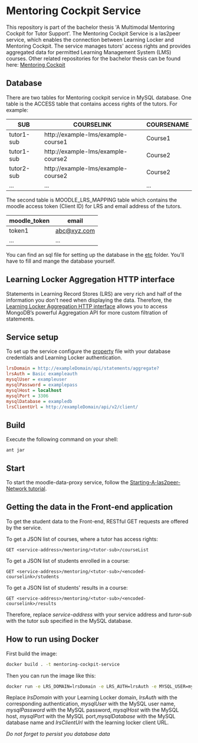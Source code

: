 Mentoring Cockpit Service
===========================================
This repository is part of the bachelor thesis 'A Multimodal Mentoring Cockpit for Tutor Support'.
The Mentoring Cockpit Service is a las2peer service, which enables the connection between Learning Locker and Mentoring Cockpit.
The service manages tutors' access rights and provides aggregated data for permitted Learning Management System (LMS) courses.
Other related repositories for the bachelor thesis can be found here: [Mentoring Cockpit](https://github.com/rwth-acis/Mentoring-Cockpit)

Database
---------
There are two tables for Mentoring cockpit service in MySQL database. One table is the ACCESS table that contains access rights of the tutors. For example:

| SUB  | COURSELINK | COURSENAME |
| ------------- | ------------- | ------------- |
| tutor1-sub  | http://example-lms/example-course1 | Course1 |
| tutor1-sub  | http://example-lms/example-course2  | Course2 |
| tutor2-sub  | http://example-lms/example-course2  | Course2 |
|  ... | ...  | ... |

The second table is MOODLE_LRS_MAPPING table which contains the moodle access token (Client ID) for LRS and email address of the tutors.

| moodle_token  | email |
| ------------- | ------------- |
| token1 | abc@xyz.com |
|  ... | ...  | ... |

You can find an sql file for setting up the database in the [etc](etc) folder. You'll have to fill and mange the database yourself. 

Learning Locker Aggregation HTTP interface
-------------------------------------
Statements in Learning Record Stores (LRS) are very rich and half of the information you don't need when displaying the data. Therefore, the [Learning Locker Aggregation HTTP interface](http://docs.learninglocker.net/http-aggregation) allows you to access MongoDB’s powerful Aggregation API for more custom filtration of statements.


Service setup
-------------
To set up the service configure the [property](etc/i5.las2peer.services.mentoringCockpitService.MentoringCockService.properties) file with your database credentials and Learning Locker authentication.
```INI
lrsDomain = http://exampleDomain/api/statements/aggregate?
lrsAuth = Basic exampleauth
mysqlUser = exampleuser
mysqlPassword = examplepass
mysqlHost = localhost
mysqlPort = 3306
mysqlDatabase = exampledb
lrsClientUrl = http://exampleDomain/api/v2/client/
```

Build
--------
Execute the following command on your shell:

```shell
ant jar 
```

Start
--------

To start the moodle-data-proxy service, follow the [Starting-A-las2peer-Network tutorial](https://github.com/rwth-acis/las2peer-Template-Project/wiki/Starting-A-las2peer-Network).


Getting the data in the Front-end application
-----------------------

To get the student data to the Front-end, RESTful GET requests are offered by the service. 

To get a JSON list of courses, where a tutor has access rights:
```
GET <service-address>/mentoring/<tutor-sub>/courseList
```

To get a JSON list of students enrolled in a course:
```
GET <service-address>/mentoring/<tutor-sub>/<encoded-courselink>/students
```
 
To get a JSON list of students' results in a course:
```
GET <service-address>/mentoring/<tutor-sub>/<encoded-courselink>/results
```

Therefore, replace *service-address* with your service address and *turor-sub* with the tutor sub specified in the MySQL database.



How to run using Docker
-------------------

First build the image:
```bash
docker build . -t mentoring-cockpit-service
```

Then you can run the image like this:

```bash
docker run -e LRS_DOMAIN=lrsDomain -e LRS_AUTH=lrsAuth -e MYSQL_USER=mysqlUser -e MYSQL_PASSWORD=mysqlPassword -e MYSQL_HOST=mysqlHost -e MYSQL_PORT=mysqlPort -e MYSQL_DATABASE=mysqlDatabase -p 9011:9011 mentoring-cockpit-service
```

Replace *lrsDomain* with your Learning Locker domain, *lrsAuth* with the corresponding authentication, *mysqlUser* with the MySQL user name, *mysqlPassword* with the MySQL password, *mysqlHost* with the MySQL host, *mysqlPort* with the MySQL port,*mysqlDatabase* with the MySQL database name and *lrsClientUrl* with the learning locker client URL. 

*Do not forget to persist you database data*
